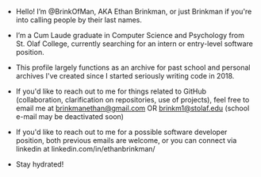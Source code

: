 - Hello! I’m @BrinkOfMan, AKA Ethan Brinkman, or just Brinkman if you're into calling people by their last names.

- I’m a Cum Laude graduate in Computer Science and Psychology from St. Olaf College, currently searching for an intern or entry-level software position.

- This profile largely functions as an archive for past school and personal archives I've created since I started seriously writing code in 2018.

- If you'd like to reach out to me for things related to GitHub (collaboration, clarification on repositories, use of projects), feel free to email me at brinkmanethan@gmail.com OR brinkm1@stolaf.edu (school e-mail may be deactivated soon)

- If you'd like to reach out to me for a possible software developer position, both previous emails are welcome, or you can connect via linkedin at linkedin.com/in/ethanbrinkman/

- Stay hydrated!
